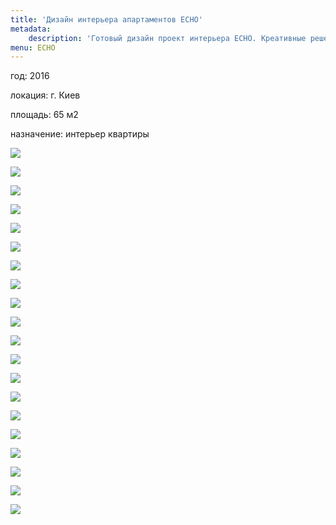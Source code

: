 ```yaml
---
title: 'Дизайн интерьера апартаментов ECHO'
metadata:
    description: 'Готовый дизайн проект интерьера ECHO. Креативные решения пространства апартаментов для комфортного жилья. Индивидуальный подход к каждому клиенту.'
menu: ECHO
---
```


<div class="project-description">
<p>год: 2016</p>
<p>локация: г. Киев</p>
<p>площадь: 65 м2</p>
<p>назначение: интерьер квартиры</p>
</div>

<div class="clearfix"></div>
<div id="project-images" class="owl-carousel owl-theme" markdown="1">

![](ECHO_01_living_room_01.jpg)

![](ECHO_01_living_room_02.jpg)

![](ECHO_01_living_room_03.jpg)

![](ECHO_01_living_room_04.jpg)

![](ECHO_02_hallway_01.jpg)

![](ECHO_02_hallway_02.jpg)

![](ECHO_02_hallway_03.jpg)

![](ECHO_02_hallway_04.jpg)

![](ECHO_03_kitchen_01.jpg)

![](ECHO_03_kitchen_02.jpg)

![](ECHO_03_kitchen_03.jpg)

![](ECHO_03_kitchen_04.jpg)

![](ECHO_04_bedroom_01.jpg)

![](ECHO_04_bedroom_02_v2.jpg)

![](ECHO_04_bedroom_03__.jpg)

![](ECHO_04_bedroom_04_v2.jpg)

![](ECHO_05_bathroom_01.jpg)

![](ECHO_05_bathroom_02.jpg)

![](ECHO_05_bathroom_03.jpg)

![](ECHO_05_bathroom_04.jpg)

</div>